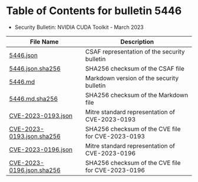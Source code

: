 # Table of Contents for bulletin 5446

 - Security Bulletin: NVIDIA CUDA Toolkit - March 2023

| File Name | Description |
|-----------|-------------|
| [5446.json](5446.json) | CSAF representation of the security bulletin |
| [5446.json.sha256](5446.json.sha256) | SHA256 checksum of the CSAF file |
| [5446.md](5446.md) | Markdown version of the security bulletin |
| [5446.md.sha256](5446.md.sha256) | SHA256 checksum of the Markdown file |
| [CVE-2023-0193.json](CVE-2023-0193.json) | Mitre standard representation of CVE-2023-0193 |
| [CVE-2023-0193.json.sha256](CVE-2023-0193.json.sha256) | SHA256 checksum of the CVE file for CVE-2023-0193 |
| [CVE-2023-0196.json](CVE-2023-0196.json) | Mitre standard representation of CVE-2023-0196 |
| [CVE-2023-0196.json.sha256](CVE-2023-0196.json.sha256) | SHA256 checksum of the CVE file for CVE-2023-0196 |
